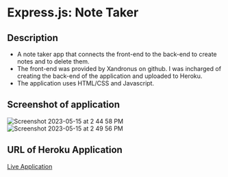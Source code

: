 #  Express.js: Note Taker

## Description
- A note taker app that connects the front-end to the back-end to create notes and to delete them. 
- The front-end was provided by Xandronus on github. I was incharged of creating the back-end of the application and uploaded to Heroku.
- The application uses HTML/CSS and Javascript.

## Screenshot of application
![Screenshot 2023-05-15 at 2 44 58 PM](https://github.com/JuanMartinez503/Express.js-Note-Taker/assets/116415860/0bc20306-d4d0-439b-897a-955dbe40fd77)
![Screenshot 2023-05-15 at 2 49 56 PM](https://github.com/JuanMartinez503/Express.js-Note-Taker/assets/116415860/0a98ecea-28a9-487c-930b-c4e5f2dd4a50)

## URL of Heroku Application
[Live Application](https://express-js-note-taker-juan.herokuapp.com/)
